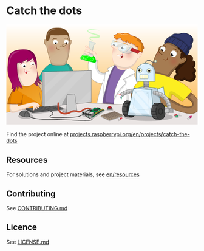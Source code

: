# Catch the dots

![Catch the dots](banner.png)

Find the project online at [projects.raspberrypi.org/en/projects/catch-the-dots](https://projects.raspberrypi.org/en/projects/catch-the-dots)

## Resources
For solutions and project materials, see [en/resources](https://github.com/raspberrypilearning/catch-the-dots/tree/master/en/resources)

## Contributing
See [CONTRIBUTING.md](CONTRIBUTING.md)

## Licence
See [LICENSE.md](LICENSE.md)
